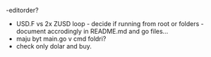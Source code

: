 -editorder?
- USD.F vs 2x ZUSD
loop - decide if running from root or folders - document accrodingly in README.md and go files...
- maju byt main.go v cmd foldri?
- check only dolar and buy.